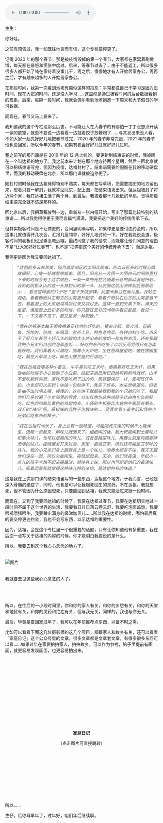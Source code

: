 <audio title="杳无音信 _ 停更" src="https://static001.geekbang.org/resource/audio/87/db/87d7dd33669009c33cbc6af3c6ea74db.mp3" controls="controls"></audio> 
<p>生生：</p><p>你好哇。</p><p>之前有预告过，我一如既往地言而有信，这个专栏要停更了。</p><p>记得 2020 年的那个春节，那是被疫情毁掉的第一个春节，大家都在家窝着刷微博，每天都在暴怒和慌张中度过。后来，等春节过去了，由于不能返工，所以很多很多人都开始了纯在家待着没事儿干，再之后，慢慢地才有人开始居家办公，再再之后，才有越来越多的人开始居家办公。</p><p>在那段时间，我第一次看到池老有类似这样的抱怨：平常都说自己不学习是因为没时间，现在大把的时间，还是没人学习……这显然是通过极客时间的后台数据看到的现象，后来，每隔一段时间，我就会偶尔看到池老抱怨一下周末和大节假日的学习数据。</p><p>而现在，春节又马上要来了。</p><p>我知道我的这个专栏没那么厉害，不可能让人在大春节的有哪怕一丁丁点想点开读一读的欲望，就更不要说一边看着一边就着饺子放鞭炮了……与其发出来没人看，不如大家一起先好好儿地把春节过完，2020 年的春节非常完蛋，2021 年的春节谁也没回家，所以今年的春节，如果有机会好好儿过就好好儿过吧。</p><p>我之前写的那门课是在 2019 年的 12 月上线的，要更新到结束语的时候，我被困在一个叫达祖的地方了。我之前本来计划在那个地方待两个星期，然后一回北京就可以把结束语写完，但因为疫情，达祖封村了。结束语需要的配图在我的移动硬盘里，而我的移动硬盘在北京，所以那门课就被迫停更了。</p><!-- [[[read_end]]] --><p>刚封村的时候我在达祖待得特别不踏实，每天都在写草稿，把需要插图的地方留出来，想着只要一解封，我就冲回北京，配上图，把结束语发出来。但达祖被封了将近两个月，我在达祖生活了两个月。到最后，我捏着那十几张纸的草稿，觉得那篇结束语完全就不该是那样的。</p><p>回北京以后，我把草稿放到一边，重新从一张白纸开始，写出了那篇比较特别的结束语……所以我觉得停更于我而言福气满满，我要把这个美好的传统传承下去。</p><p>但其实极客时间是不让停更的，合同里明确写明，如果停更是要付违约金的，所以这事儿就值得开几次会，汇报几层领导，好好儿地讨论一下。好在我能说会道，极客时间的老板们也足够高瞻远瞩，最终同意了我的请求，而能够让他们同意的理由不是“让大家好好过春节”，也不是“把停更这个美好的传统传承下去”，而是达祖。</p><p>我停更是因为我又要回达祖了。</p><blockquote>
<p><em>“达祖的多云非常美，因为高原地区的太阳比较毒，所以云彩多的时候心情就很好，心情一好就看啥都美。而且，阳光从一大团一大团白云的间隙里打下来的时候会有丁达尔效应，一条一条的光柱会随着云彩的飘动满地扫射，云彩的阴影从山的这一头抹到山的那一头，从前面这层山流转到后面那层山……看过宫崎骏的片子吧？差不多就那样，我整天都活在画儿里。我站在湖边，看着朝阳从左前方的山窝里升起来，看着夕阳从右后方的山窝里落下去，看着湖上的大风把湖鸟吹过来又吹过去。这样一直到天黑下来，满天的星星，但是赶上云彩多的时候，你只能在云彩的间隙中看见星星，看见一下，一下又看不见了，那又是另一种别致。”</em></p>
</blockquote><blockquote>
<p><em>“我在达祖基本每天都会换着花样地吃好吃的，猪杂火锅、柴火鸡、石锅鱼、坨坨肉、烧烤、杂锅菜、盐茶土豆、特色老虎菜、各种自制小吃、用风干了好几年甚至十好几年的腊肉大火炖出来的像奶一样白的浓汤，还有我跟我的小兄弟们自创的泡面盖饭……好吃的东西吃多了以后反而觉得只有泡面最好吃。我们靠着大火塘吃，围着小火炉吃，坐在祖母屋里吃，蜷在猪圈里吃，躺在大草垛上吃，躲在山腰荒屋的后墙吃。”</em></p>
</blockquote><blockquote>
<p><em>“我在达祖会喂各种小畜生，牛牛喜欢吃玉米叶，猪猪喜欢吃玉米杆，如果锄地的时候不小心锄到了小白菜，捡起来揪巴揪巴扔给鸭鸭和鸡就好，山羊不爱吃新鲜的草，家咪不爱吃风干过的肉，家咪跟伟仔一样，爱喝旺仔牛奶。小卖部可以买到 1 块钱一包的饼干，我买了好多，本来想喂湖鸟，但老是抽不出时间去喂，慢慢的，这些饼干就都被我和我的小兄弟们吃了。我跟他们几乎尝遍了小卖部里的零食，分出红色包装的鸡脖子比白色包装的好吃，红色的鸡翅比黄色的鸡翅肉多，小袋的牛板筋比大袋的牛板筋有嚼头，双汇的“辣吗”肠，藤椒味的远胜于泡椒味的……我喜欢看小畜生们和我的小兄弟们吃东西的样子。”</em></p>
</blockquote><blockquote>
<p><em>“我在达祖时间长了，身上会有一股味道，可能刚洗完澡的时候不太能闻见，但睡一觉起来，那味儿就回来了。细细闻的话，我大概能闻到土腥味儿和柴火味儿，也可以是腊肉的味儿，或者是猪屎味儿，再要么就是鸡翅那辣汤汤的味儿。疫情爆发开来以后，家里一直烧艾草，所以还可能是艾草叶的味儿。我的小兄弟们身上跟我身上是一个味儿，喷香水都盖不住，我天天跟他们滚在一起，所以总能闻见。突然想起来，天冷，他们流鼻涕，年纪小一点儿的孩子老想不起来擤鼻涕，就往身上抹，所以也可能是他们的鼻涕味儿。闻着闻着我就觉得这种味儿特别亲切，是达祖特有的味道。”</em></p>
</blockquote><p>这是我在上次那门课的结束语里写的一些东西，达祖这个地方，于我而言，已经是深入骨髓的绝症了，同时，他也是可以让我起死回生的灵药。不在达祖，我就想死，但不管因为什么原因想死，只要能回到达祖，我就又能活过来挺一段时间。</p><p>而现在，又到了我要回达祖的时候了，我要在达祖过春节，我要在达祖切实地过一段时间不属于这个世界的生活，我要看日升日落云卷云舒，我要吃泡面盖饭，我要喂鸡喂猪喂牛，我要蹭出满身的鼻涕咖贝儿……所以我在达祖的时候，哪怕最后真的要交停更违约金，我也不会写东西，以示达祖的重要性。</p><p>因为，达祖，会是这个专栏里一个很重要的话题，只有让你知道他有多重要，我在后面一点写关于达祖的内容的时候，你才能明白我要说的是什么。</p><p>所以，我要去到这个我心心念念的地方了。<br>
<strong>　</strong></p><p><img src="https://static001.geekbang.org/resource/image/d9/bc/d9a6da70344b356c8b7f7cec2c734dbc.jpg?wh=1920x1280" alt="图片"></p><p><strong>　</strong><br>
我就要去见这些我心心念念的人了。<br>
<strong>　</strong></p><p><img src="https://static001.geekbang.org/resource/image/0e/7f/0e8122e72e05ab050fa4a2416cb2657f.jpg?wh=5000x2182" alt=""></p><p><strong>　</strong><br>
所以，在往后的一小段时间里，你和你的家人有关，和你的乡愁有关，和你的天堂和地狱有关，和你的灵药和绝症有关，但与我无关，同样的，我也与你无关。</p><p>最后，毕竟是要回家过年了，我可以在年前推荐点东西，以备不时之需。</p><p>比如可以看看下面这几位摄影师的这几个项目，都跟家人和故乡有关，还可以看看「家庭日记」这个公众号里的文章，很多文章都是文章套文章，有很多很多东西可以看……如果过年在家要拍拍家人，拍拍故乡，可以作为参考，脑子里提前有画面，就更容易发现画面，也更容易拍出来。<br>
<strong>　</strong></p><p><img src="https://static001.geekbang.org/resource/image/3a/7f/3a5c3bc10750a567210c7395ea3bfe7f.jpeg?wh=1786x2380" alt="" title="Son[br]Christopher Anderson"></p><p><strong>　</strong><br>
<img src="https://static001.geekbang.org/resource/image/7a/30/7aa1e441b1e5024e88a587caeb7fbd30.png?wh=1968x1584" alt="" title="Handle Like Eggs[br]David Chancellor"></p><p><strong>　</strong><br>
<img src="https://static001.geekbang.org/resource/image/04/34/04003702ea90d77851038aa4b135cf34.jpeg?wh=1024x683" alt="" title="La Famille[br]Alain Laboile"></p><p><strong>　</strong><br>
<img src="https://static001.geekbang.org/resource/image/4c/7e/4c91711f53a9830671b642c18f2efd7e.jpeg?wh=1736x1180" alt="" title="《人与土地》[br]阮义忠"></p><p><strong>　</strong><br>
<img src="https://static001.geekbang.org/resource/image/98/71/98fc60bf2838e2923a3db453df3a3171.jpeg?wh=1500x964" alt="" title="《家族》[br]深濑昌久"></p><p><strong>　</strong><br>
<img src="https://static001.geekbang.org/resource/image/85/8b/85046cf1c57d78ae02bca3500473898b.jpg?wh=3468x3456" alt="" title="《砂丘》[br]植田正治"></p><p><strong>　</strong></p><center>
<p><strong>家庭日记</strong></p>
<p><span class="reference">（点击图片可直接跳转）</span></p>
</center><p><a href="http://mp.weixin.qq.com/s/mqg_GJby30O5XHP_b3IJXA"><img src="https://static001.geekbang.org/resource/image/fa/d1/fac53db3d7f6d289d107d5f8178559d1.jpg?wh=1772x496" alt="" title="《不网红的家庭摄影师清单》"></a></p><p><strong>　</strong><br>
<a href="http://mp.weixin.qq.com/s/s-ri91YV9ug2bZNg-YsMkQ"><img src="https://static001.geekbang.org/resource/image/67/ed/67d35d2fb5b16eefe5971dddca0fd7ed.jpg?wh=1772x496" alt="" title="《「Lens 视觉」中最值得推荐的 10 名家庭摄影师》"></a></p><p><strong>　</strong><br>
<a href="http://mp.weixin.qq.com/s/t44yG9wqHutHBE6xmjjZSg"><img src="https://static001.geekbang.org/resource/image/9c/e7/9c3994c783fdc7889f68fd2d42c475e7.jpg?wh=1772x496" alt="" title="《入坑家庭摄影，必入的 10 本摄影画册》"></a></p><p><strong>　</strong><br>
<a href="http://mp.weixin.qq.com/s/41tbesZb6IwrYq0TkOaEgQ"><img src="https://static001.geekbang.org/resource/image/de/fb/de731f3f356a55bbc13fa35520a5a2fb.jpg?wh=1772x496" alt="" title="《入坑家庭摄影，必入的 10 本摄影画册 (2)》"></a></p><p><strong>　</strong><br>
<a href="http://mp.weixin.qq.com/s/1UCDeVDDl0XFVj-tR-4SPw"><img src="https://static001.geekbang.org/resource/image/f5/97/f502c498668e8ab71423c2c836426e97.jpg?wh=1772x496" alt="" title="《呼！原来家庭摄影还可以这么美！》"></a></p><p><strong>　</strong><br>
所以……</p><p>生仔，给你拜早年了，过年好，咱们年后继续聊。</p>